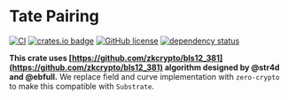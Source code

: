 # Tate Pairing 
[![CI](https://github.com/KogarashiNetwork/pairing/actions/workflows/ci.yml/badge.svg)](https://github.com/KogarashiNetwork/pairing/actions/workflows/ci.yml) [![crates.io badge](https://img.shields.io/crates/v/zero-pairing.svg)](https://crates.io/crates/zero-pairing) [![GitHub license](https://img.shields.io/badge/license-GPL3%2FApache2-blue)](#LICENSE) [![dependency status](https://deps.rs/crate/zero-pairing/0.1.11/status.svg)](https://deps.rs/crate/zero-pairing/0.1.11)

**This crate uses [https://github.com/zkcrypto/bls12_381](https://github.com/zkcrypto/bls12_381) algorithm designed by @str4d and @ebfull.**
We replace field and curve implementation with `zero-crypto` to make this compatible with `Substrate`.
